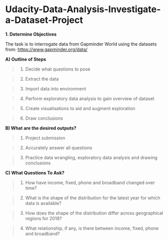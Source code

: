 # Udacity-Data-Analysis-Investigate-a-Dataset-Project

 **1. Determine Objectives**
 
The task is to interrogate data from Gapminder World using the datasets from:
https://www.gapminder.org/data/


**A) Outline of Steps** 

>1. Decide what questions to pose

>2. Extract the data  

>3. Import data into environment  

>4. Perform exploratory data analysis to gain overview of dataset

>5. Create visualisations to aid and augment exploration 

>6. Draw conclusions


**B) What are the desired outputs?** 

>1. Project submission 

>2. Accurately answer all questions 

>3. Practice data wrangling, exploratory data analysis and drawing conclusions


**C) What Questions To Ask?**

>1. How have income, fixed, phone and broadband changed over time?

>2. What is the shape of the distribution for the latest year for which data is available?

>3. How does the shape of the distribution differ across geographical regions for 2018?

>4. What relationship, if any, is there between income, fixed, phone and broadband?
